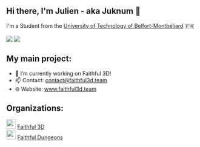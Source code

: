 ## Hi there, I'm Julien - aka Juknum 👋
I'm a Student from the [University of Technology of Belfort-Montbéliard](https://www.utbm.fr/) 🇫🇷  
<br/>
[![](https://github-readme-stats.vercel.app/api?username=Juknum&hide_title=true&hide=prs&show_icons=true)](#) 
[![](https://github-readme-stats.vercel.app/api/top-langs/?username=Juknum&layout=compact&hide_title=true)](#)


## My main project:
- 🔭 I’m currently working on Faithful 3D!
- 📫 Contact: contact@faithful3d.team
- 🌐 Website: www.faithful3d.team

## Organizations:

<img width="25px" src="https://avatars1.githubusercontent.com/u/66220778?s=200&v=4"/> [Faithful 3D](https://github.com/Faithful3D)
<br/>
<img width="25px" src="https://avatars0.githubusercontent.com/u/66944654?s=200&v=4"/> [Faithful Dungeons](https://github.com/Faithful-Dungeons)

